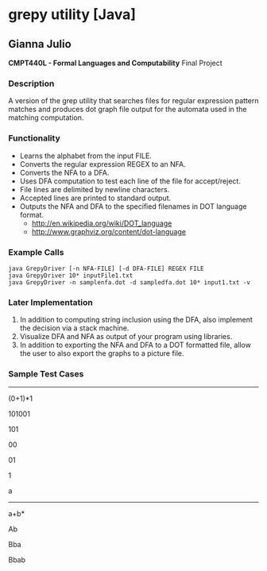# grepy utility [Java]
## Gianna Julio
**CMPT440L - Formal Languages and Computability** Final Project

### Description
A version of the grep utility that searches files for regular expression pattern matches and produces dot graph file output for the automata used in the matching computation.

### Functionality
* Learns the alphabet from the input FILE.
* Converts the regular expression REGEX to an NFA.
* Converts the NFA to a DFA.
* Uses DFA computation to test each line of the file for accept/reject.
* File lines are delimited by newline characters.
* Accepted lines are printed to standard output.
* Outputs the NFA and DFA to the specified filenames in DOT language format.
    - http://en.wikipedia.org/wiki/DOT_language
    - http://www.graphviz.org/content/dot-language

### Example Calls
```
java GrepyDriver [-n NFA-FILE] [-d DFA-FILE] REGEX FILE
java GrepyDriver 10* inputFile1.txt
java GrepyDriver -n samplenfa.dot -d sampledfa.dot 10* input1.txt -v
```


### Later Implementation
1. In addition to computing string inclusion using the DFA, also implement the decision via
a stack machine.
2. Visualize DFA and NFA as output of your program using libraries.
3. In addition to exporting the NFA and DFA to a DOT formatted file, allow the user to also
export the graphs to a picture file.

### Sample Test Cases
---
(0+1)*1

101001

101

00

01

1

a

---

a+b*

Ab

Bba

Bbab

